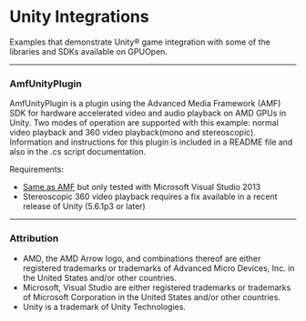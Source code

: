 # Unity Integrations
Examples that demonstrate Unity&reg; game integration with some of the libraries and SDKs available on GPUOpen.

---

### AmfUnityPlugin
AmfUnityPlugin is a plugin using the Advanced Media Framework (AMF) SDK for hardware accelerated video and audio playback on AMD GPUs in Unity. Two modes of operation are supported with this example: normal video playback and 360 video playback(mono and stereoscopic).  Information and instructions for this plugin is included in a README file and also in the .cs script documentation.

Requirements:
* [Same as AMF](https://github.com/GPUOpen-LibrariesAndSDKs/AMF) but only tested with Microsoft Visual Studio 2013
* Stereoscopic 360 video playback requires a fix available in a recent release of Unity (5.6.1p3 or later)

---

### Attribution
- AMD, the AMD Arrow logo, and combinations thereof are either registered trademarks or trademarks of Advanced Micro Devices, Inc. in the United States and/or other countries.
- Microsoft, Visual Studio are either registered trademarks or trademarks of Microsoft Corporation in the United States and/or other countries.
- Unity is a trademark of Unity Technologies.
